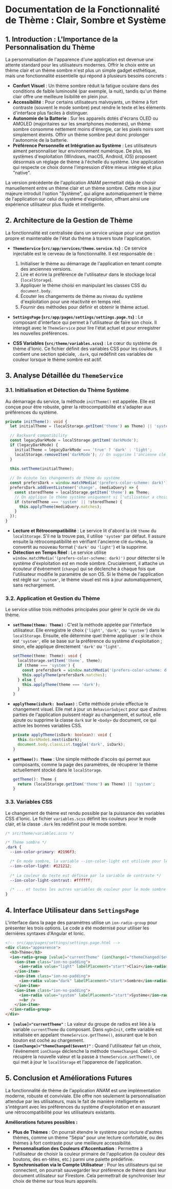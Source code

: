 # Documentation de la Fonctionnalité de Thème : Clair, Sombre et Système

## 1. Introduction : L'Importance de la Personnalisation du Thème

La personnalisation de l'apparence d'une application est devenue une attente standard pour les utilisateurs modernes. Offrir le choix entre un thème clair et un thème sombre n'est plus un simple gadget esthétique, mais une fonctionnalité essentielle qui répond à plusieurs besoins concrets :

-   **Confort Visuel** : Un thème sombre réduit la fatigue oculaire dans des conditions de faible luminosité (par exemple, la nuit), tandis qu'un thème clair offre une meilleure lisibilité en plein jour.
-   **Accessibilité** : Pour certains utilisateurs malvoyants, un thème à fort contraste (souvent le mode sombre) peut rendre le texte et les éléments d'interface plus faciles à distinguer.
-   **Autonomie de la Batterie** : Sur les appareils dotés d'écrans OLED ou AMOLED (majoritaires sur les smartphones modernes), un thème sombre consomme nettement moins d'énergie, car les pixels noirs sont simplement éteints. Offrir un thème sombre peut donc prolonger l'autonomie de la batterie.
-   **Préférence Personnelle et Intégration au Système** : Les utilisateurs aiment personnaliser leur environnement numérique. De plus, les systèmes d'exploitation (Windows, macOS, Android, iOS) proposent désormais un réglage de thème à l'échelle du système. Une application qui respecte ce choix donne l'impression d'être mieux intégrée et plus "native".

La version précédente de l'application ANAM permettait déjà de choisir manuellement entre un thème clair et un thème sombre. Cette mise à jour majeure introduit l'option "Système", qui aligne automatiquement le thème de l'application sur celui du système d'exploitation, offrant ainsi une expérience utilisateur plus fluide et intelligente.

## 2. Architecture de la Gestion de Thème

La fonctionnalité est centralisée dans un service unique pour une gestion propre et maintenable de l'état du thème à travers toute l'application.

-   **`ThemeService` (`src/app/services/theme.service.ts`)** : Ce service injectable est le cerveau de la fonctionnalité. Il est responsable de :
    1.  Initialiser le thème au démarrage de l'application en tenant compte des anciennes versions.
    2.  Lire et écrire la préférence de l'utilisateur dans le stockage local (`localStorage`).
    3.  Appliquer le thème choisi en manipulant les classes CSS du `document.body`.
    4.  Écouter les changements de thème au niveau du système d'exploitation pour une réactivité en temps réel.
    5.  Fournir des méthodes pour définir et obtenir le thème actuel.

-   **`SettingsPage` (`src/app/pages/settings/settings.page.ts`)** : Le composant d'interface qui permet à l'utilisateur de faire son choix. Il interagit avec le `ThemeService` pour lire l'état actuel et pour enregistrer les nouvelles préférences.

-   **CSS Variables (`src/theme/variables.scss`)** : Le cœur du système de thème d'Ionic. Ce fichier définit des variables CSS pour les couleurs. Il contient une section spéciale, `.dark`, qui redéfinit ces variables de couleur lorsque le thème sombre est actif.

## 3. Analyse Détaillée du `ThemeService`

### 3.1. Initialisation et Détection du Thème Système

Au démarrage du service, la méthode `initTheme()` est appelée. Elle est conçue pour être robuste, gérer la rétrocompatibilité et s'adapter aux préférences du système.

```typescript
private initTheme(): void {
  let initialTheme = (localStorage.getItem('theme') as Theme) || 'system';

  // Backward compatibility
  const legacyDarkMode = localStorage.getItem('darkMode');
  if (legacyDarkMode) {
    initialTheme = legacyDarkMode === 'true' ? 'dark' : 'light';
    localStorage.removeItem('darkMode'); // On supprime l'ancienne clé
  }
  
  this.setTheme(initialTheme);

  // On écoute les changements de thème du système
  const prefersDark = window.matchMedia('(prefers-color-scheme: dark)');
  prefersDark.addEventListener('change', (mediaQuery) => {
    const storedTheme = localStorage.getItem('theme') as Theme;
    // On applique le thème système uniquement si l'utilisateur a choisi 'system'
    if (storedTheme === 'system' || !storedTheme) {
      this.applyTheme(mediaQuery.matches);
    }
  });
}
```
-   **Lecture et Rétrocompatibilité** : Le service lit d'abord la clé `theme` du `localStorage`. S'il ne la trouve pas, il utilise `'system'` par défaut. Il assure ensuite la rétrocompatibilité en vérifiant l'ancienne clé `darkMode`, la convertit au nouveau format (`'dark'` ou `'light'`) et la supprime.
-   **Détection en Temps Réel** : Le service utilise `window.matchMedia('(prefers-color-scheme: dark)')` pour détecter si le système d'exploitation est en mode sombre. Crucialement, il attache un écouteur d'événement (`change`) qui se déclenche à chaque fois que l'utilisateur modifie le paramètre de son OS. Si le thème de l'application est réglé sur `'system'`, le thème visuel est mis à jour automatiquement, sans rechargement.

### 3.2. Application et Gestion du Thème

Le service utilise trois méthodes principales pour gérer le cycle de vie du thème.

-   **`setTheme(theme: Theme)`** : C'est la méthode appelée par l'interface utilisateur. Elle enregistre le choix (`'light'`, `'dark'`, ou `'system'`) dans le `localStorage`. Ensuite, elle détermine quel thème appliquer : si le choix est `'system'`, elle se base sur la préférence du système d'exploitation ; sinon, elle applique directement `'dark'` ou `'light'`.

    ```typescript
    setTheme(theme: Theme): void {
      localStorage.setItem('theme', theme);
      if (theme === 'system') {
        const prefersDark = window.matchMedia('(prefers-color-scheme: dark)');
        this.applyTheme(prefersDark.matches);
      } else {
        this.applyTheme(theme === 'dark');
      }
    }
    ```

-   **`applyTheme(isDark: boolean)`** : Cette méthode privée effectue le changement visuel. Elle met à jour un `BehaviorSubject` pour que d'autres parties de l'application puissent réagir au changement, et surtout, elle ajoute ou supprime la classe `dark` sur le `<body>` du document, ce qui active les bonnes variables CSS.

    ```typescript
    private applyTheme(isDark: boolean): void {
      this.darkMode$.next(isDark);
      document.body.classList.toggle('dark', isDark);
    }
    ```

-   **`getTheme(): Theme`** : Une simple méthode d'accès qui permet aux composants, comme la page des paramètres, de récupérer le thème actuellement stocké dans le `localStorage`.

    ```typescript
    getTheme(): Theme {
      return (localStorage.getItem('theme') as Theme) || 'system';
    }
    ```

### 3.3. Variables CSS

Le changement de thème est rendu possible par la puissance des variables CSS d'Ionic. Le fichier `variables.scss` définit les couleurs pour le mode clair, et la classe `.dark` les redéfinit pour le mode sombre.

```css
/* src/theme/variables.scss */

/* Thème sombre */
.dark {
  --ion-color-primary: #2196f3;

  /* En mode sombre, la variable --ion-color-light est utilisée pour le fond */
  --ion-color-light: #121212;
  
  /* La couleur du texte est définie par la variable de contraste */
  --ion-color-light-contrast: #ffffff;

  /* ... et toutes les autres variables de couleur pour le mode sombre */
}
```

## 4. Interface Utilisateur dans `SettingsPage`

L'interface dans la page des paramètres utilise un `ion-radio-group` pour présenter les trois options. Le code a été modernisé pour utiliser les dernières syntaxes d'Angular et Ionic.

```html
<!-- src/app/pages/settings/settings.page.html -->
<div class="appearence">
  <h3>Thème</h3>
  <ion-radio-group [value]="currentTheme" (ionChange)="themeChanged($event)">
    <ion-item class="ion-no-padding">
      <ion-radio value="light" labelPlacement="start">Clair</ion-radio><br />
    </ion-item>
    <ion-item class="ion-no-padding">
      <ion-radio value="dark" labelPlacement="start">Sombre</ion-radio><br />
    </ion-item>
    <ion-item class="ion-no-padding">
      <ion-radio value="system" labelPlacement="start">Système</ion-radio
      ><br />
    </ion-item>
  </ion-radio-group>
</div>
```
-   **`[value]="currentTheme"`** : La valeur du groupe de radios est liée à la variable `currentTheme` du composant. Dans `ngOnInit`, cette variable est initialisée en appelant `themeService.getTheme()`, assurant que le bon bouton est coché au chargement.
-   **`(ionChange)="themeChanged($event)"`** : Quand l'utilisateur fait un choix, l'événement `ionChange` déclenche la méthode `themeChanged`. Celle-ci récupère la nouvelle valeur et la passe à `themeService.setTheme()`, ce qui met à jour le `localStorage` et l'apparence de l'application.

## 5. Conclusion et Améliorations Futures

La fonctionnalité de thème de l'application ANAM est une implémentation moderne, robuste et conviviale. Elle offre non seulement la personnalisation attendue par les utilisateurs, mais le fait de manière intelligente en s'intégrant avec les préférences du système d'exploitation et en assurant une rétrocompatibilité pour les utilisateurs existants.

**Améliorations futures possibles :**
-   **Plus de Thèmes** : On pourrait étendre le système pour inclure d'autres thèmes, comme un thème "Sépia" pour une lecture confortable, ou des thèmes à fort contraste pour une meilleure accessibilité.
-   **Personnalisation des Couleurs d'Accentuation** : Permettre à l'utilisateur de choisir la couleur primaire de l'application (la couleur des boutons, des en-têtes, etc.) parmi une palette prédéfinie.
-   **Synchronisation via le Compte Utilisateur** : Pour les utilisateurs qui se connectent, on pourrait sauvegarder leur préférence de thème dans leur document utilisateur sur Firestore. Cela permettrait de synchroniser leur choix de thème sur tous leurs appareils.
